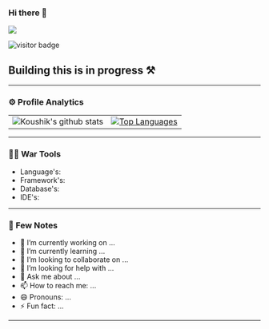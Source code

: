 ### Hi there 👋

![](https://komarev.com/ghpvc/?username=Koushikon)

![visitor badge](https://visitor-badge.glitch.me/badge?page_id=Koushikon.visitor-badge)

##  Building this is in progress ⚒

---

### ⚙️ Profile Analytics

|  |  |
| --- | --- |
| ![Koushik's github stats](https://github-readme-stats.vercel.app/api?username=Koushikon&show_icons=true) | [![Top Languages](https://github-readme-stats.vercel.app/api/top-langs/?username=Koushikon&layout=compact&hide=css,qmake,makefile&langs_count=8)](https://github.com/Koushikon) |

<!-- ![Streak Badge](https://github-readme-streak-stats.herokuapp.com/?user=Koushik&theme=jolly) -->

---

### 👷‍♀️ War Tools

- Language's: 
- Framework's:
- Database's:
- IDE's:

---

### 🐤 Few Notes

- 🔭 I’m currently working on ...
- 🌱 I’m currently learning ...
- 👯 I’m looking to collaborate on ...
- 🤔 I’m looking for help with ...
- 💬 Ask me about ...
- 📫 How to reach me: ...
- 😄 Pronouns: ...
- ⚡ Fun fact: ...

---
